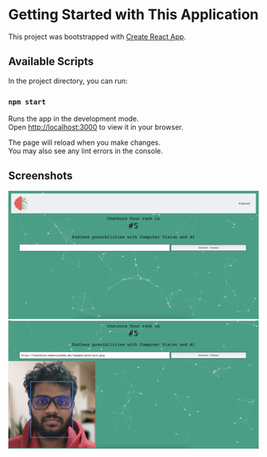 # Getting Started with This Application

This project was bootstrapped with [Create React App](https://github.com/facebook/create-react-app).

## Available Scripts

In the project directory, you can run:

### `npm start`

Runs the app in the development mode.\
Open [http://localhost:3000](http://localhost:3000) to view it in your browser.

The page will reload when you make changes.\
You may also see any lint errors in the console.

## Screenshots
<img src="https://github.com/ChathuraSam/facial-recognition-web-app/blob/main/public/screenshots/Screen1.png?raw=true" width="700">

<img src="https://github.com/ChathuraSam/facial-recognition-web-app/blob/main/public/screenshots/Screen2.png?raw=true" width="700">
